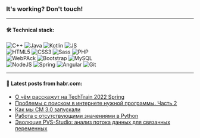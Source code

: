 ### It's working? Don't touch!

---

#### 🛠️ Technical stack:

![C++](https://img.shields.io/badge/C++-informational?logo=c%2B%2B&style=flat&logoColor=white&color=9C033A)
![Java](https://img.shields.io/badge/Java-informational?logo=java&style=flat&logoColor=white&color=007396)
![Kotlin](https://img.shields.io/badge/Kotlin-informational?logo=Kotlin&style=flat&logoColor=white&color=0095D5)
![JS](https://img.shields.io/badge/JS-informational?logo=javaScript&style=flat&logoColor=black&color=F7Df1E) <br>
![HTML5](https://img.shields.io/badge/HTML5-informational?logo=html5&style=flat&logoColor=white&color=E34F26)
![CSS3](https://img.shields.io/badge/CSS3-informational?logo=css3&style=flat&logoColor=white&color=157286)
![Sass](https://img.shields.io/badge/Saas-informational?logo=sass&style=flat&logoColor=white&color=hotpink)
![PHP](https://img.shields.io/badge/PHP-informational?logo=php&style=flat&logoColor=white&color=777BB4) <br>
![WebPAck](https://img.shields.io/badge/WebPack-informational?logo=webPack&style=flat&logoColor=white&color=FF6F00)
![Bootstrap](https://img.shields.io/badge/Bootstrap-informational?logo=Bootstrap&style=flat&logoColor=white&color=7952B3)
![MySQL](https://img.shields.io/badge/MySQL-informational?logo=MySQL&style=flat&logoColor=white&color=00f) <br>
![NodeJS](https://img.shields.io/badge/NodeJS-informational?logo=node.js&style=flat&logoColor=white&color=43853D)
![Spring](https://img.shields.io/badge/Spring-informational?logo=Spring&style=flat&logoColor=white&color=0A9EDC)
![Angular](https://img.shields.io/badge/Vue-informational?logo=vue.js&style=flat&logoColor=white&color=red)
![Git](https://img.shields.io/badge/Git-informational?logo=git&style=flat&logoColor=white&color=darkorange)

___

#### 💬 Latest posts from habr.com:

<!-- BLOG-POST-LIST:START -->
- [О чём расскажут на TechTrain 2022 Spring](https://habr.com/ru/post/663398/?utm_source=habrahabr&utm_medium=rss&utm_campaign=663398)
- [Проблемы с поиском в интернете нужной программы. Часть 2](https://habr.com/ru/post/663426/?utm_source=habrahabr&utm_medium=rss&utm_campaign=663426)
- [Как мы СМ 3.0 запускали](https://habr.com/ru/post/660431/?utm_source=habrahabr&utm_medium=rss&utm_campaign=660431)
- [Работа с отсутствующими значениями в Python](https://habr.com/ru/post/663414/?utm_source=habrahabr&utm_medium=rss&utm_campaign=663414)
- [Эволюция PVS-Studio: анализ потока данных для связанных переменных](https://habr.com/ru/post/663410/?utm_source=habrahabr&utm_medium=rss&utm_campaign=663410)
<!-- BLOG-POST-LIST:END -->
